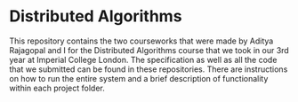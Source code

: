 # Distributed Algorithms
This repository contains the two courseworks that were made by Aditya Rajagopal and I for the Distributed Algorithms course that we took in our 3rd year at Imperial College London.
The specification as well as all the code that we submitted can be found in these repositories.
There are instructions on how to run the entire system and a brief description of functionality within each project folder.
